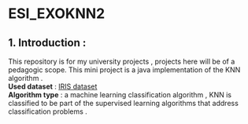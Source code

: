 # ESI_EXOKNN2

## 1. Introduction :
This repository is for my university projects , projects here will be of a pedagogic scope.
This mini project is a java implementation of the KNN algorithm . <br> 
**Used dataset** : [IRIS dataset ](http://archive.ics.uci.edu/ml/datasets/iris) <br>
**Algorithm type** : a machine learning classification algorithm , KNN is classified to be part of the supervised learning algorithms that address classification problems .
